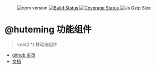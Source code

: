 <div align="center">
  <img alt="npm version" src="https://img.shields.io/npm/v/@huteming/ui">

  <a href="https://travis-ci.org/huteming/huteming-ui">
    <img src="https://travis-ci.org/huteming/huteming-ui.svg?branch=master" alt="Build Status" />
  </a>

  <a href='https://coveralls.io/github/huteming/huteming-ui'>
    <img src='https://coveralls.io/repos/github/huteming/huteming-ui/badge.svg?branch=master' alt='Coverage Status' />
  </a>

  <img alt="Js Gzip Size" src="https://img.badgesize.io/https://unpkg.com/@huteming/ui/dist/huteming-ui.umd.min.js?compression=gzip&style=flat-square&label=JS%20gzip%20size">
</div>

# @huteming 功能组件

> vue(2.*) 移动端组件

- [github 主页](https://github.com/huteming/huteming-ui)
- [文档](https://huteming.github.io/huteming-ui/#/guide/quickstart)
